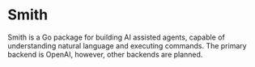 # Smith

Smith is a Go package for building AI assisted agents, capable of understanding natural language and executing commands. The primary backend is OpenAI, however, other backends are planned.
